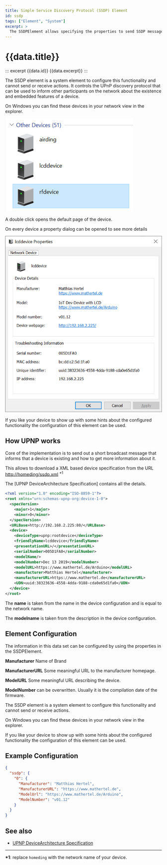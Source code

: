 ```yaml
---
title: Simple Service Discovery Protocol (SSDP) Element
id: ssdp
tags: ["Element", "System"]
excerpt: >
  The SSDPElement allows specifying the properties to send SSDP messages to the local network so the device can be discovered by Plug & Play Services.
---
```


# {{data.title}}

::: excerpt {{data.id}}
{{data.excerpt}}
:::

The SSDP element is a system element to configure this functionality and cannot send or receive actions. 
It controls the UPnP discovery protocol that can be used to inform other participants on the network about the existence and embedded features of a device.

On Windows you can find these devices in your network view in the explorer.

![DLNA devices in Network](/elements/ssdp-windows.png)

A double click opens the default page of the device.

On every device a property dialog can be opened to see more details

![DLNA device Properties](/elements/ssdp-windows-properties.png)

If you like your device to show up with some hints about the configured functionality the configuration of this element can be used.


## How UPNP works

Core of the implementation is to send out a short broadcast message that informs that a device is existing and how to get more information about it. 

This allows to download a XML based device specification from the URL 
<http://homeding/ssdp.xml> <sup>\*1</sup>

The [UPNP DeviceArchitecture Specification] contains all the details.

```xml
<?xml version="1.0" encoding="ISO-8859-1"?>
<root xmlns="urn:schemas-upnp-org:device-1-0">
  <specVersion>
    <major>1</major>
    <minor>0</minor>
  </specVersion>
  <URLBase>http://192.168.2.225:80/</URLBase>
  <device>
    <deviceType>upnp:rootdevice</deviceType>
    <friendlyName>lcddevice</friendlyName>
    <presentationURL>/</presentationURL>
    <serialNumber>005D1FA0</serialNumber>
    <modelName/>
    <modelNumber>Dec 13 2019</modelNumber>
    <modelURL>https://www.mathertel.de/Arduino</modelURL>
    <manufacturer>Matthias Hertel</manufacturer>
    <manufacturerURL>https://www.mathertel.de</manufacturerURL>
    <UDN>uuid:38323636-4558-4dda-9188-cda0e65d1fa0</UDN>
  </device>
</root>
```

The **name** is taken from the name in the device configuration and is equal to the network name.

The **modelname** is taken from the description in the device configuration.


## Element Configuration

The information in this data set can be configured by using the properties in the SSDPElement. 

**Manufacturer** Name of Brand

**ManufacturerURL** Some meaningful URL to the manufacturer homepage.

**ModelURL** Some meaningful URL describing the device.

**ModelNumber** can be overwritten. Usually it is the compilation date of the firmware.


The SSDP element is a system element to configure this functionality and cannot send or receive actions.

On Windows you can find these devices in your network view in the explorer.

If you like your device to show up with some hints about the configured functionality the configuration of this element can be used.

## Example Configuration

```json
{
  "ssdp": {
    "0": {
      "Manufacturer": "Matthias Hertel",
      "ManufacturerURL": "https://www.mathertel.de",
      "ModelUrl": "https://www.mathertel.de/Arduino",
      "ModelNumber": "v01.12"
    }
  }
}
```


## See also

* [UPNP DeviceArchitecture Specification](http://upnp.org/specs/arch/UPnP-arch-DeviceArchitecture-v1.0-20080424.pdf)

---

**\*1**: replace `homeding` with the network name of your device.